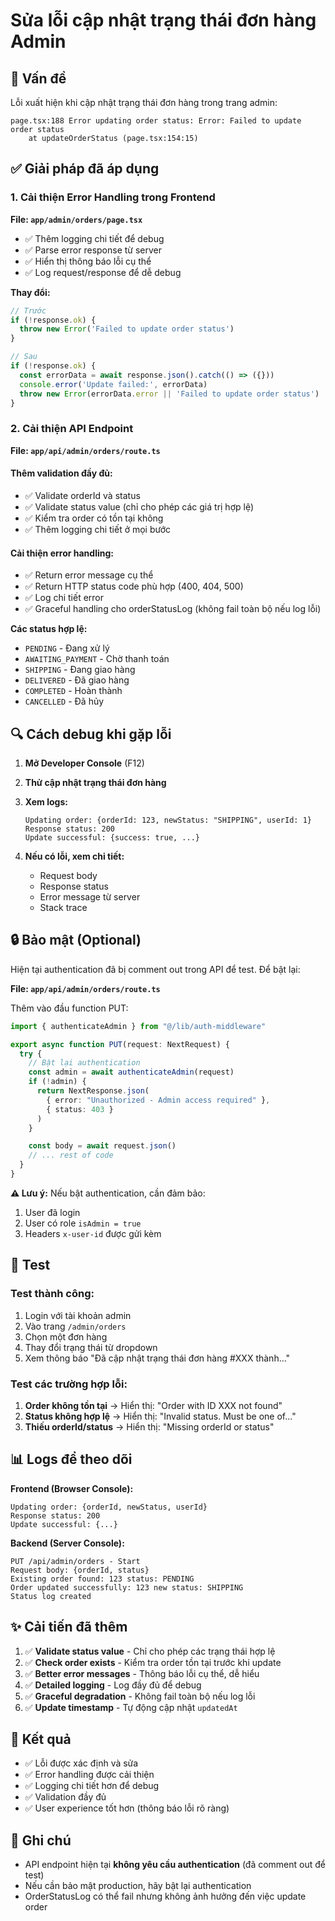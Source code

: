 # Sửa lỗi cập nhật trạng thái đơn hàng Admin

## 🐛 Vấn đề

Lỗi xuất hiện khi cập nhật trạng thái đơn hàng trong trang admin:
```
page.tsx:188 Error updating order status: Error: Failed to update order status
    at updateOrderStatus (page.tsx:154:15)
```

## ✅ Giải pháp đã áp dụng

### 1. Cải thiện Error Handling trong Frontend

**File: `app/admin/orders/page.tsx`**

- ✅ Thêm logging chi tiết để debug
- ✅ Parse error response từ server
- ✅ Hiển thị thông báo lỗi cụ thể
- ✅ Log request/response để dễ debug

**Thay đổi:**
```typescript
// Trước
if (!response.ok) {
  throw new Error('Failed to update order status')
}

// Sau
if (!response.ok) {
  const errorData = await response.json().catch(() => ({}))
  console.error('Update failed:', errorData)
  throw new Error(errorData.error || 'Failed to update order status')
}
```

### 2. Cải thiện API Endpoint

**File: `app/api/admin/orders/route.ts`**

#### Thêm validation đầy đủ:
- ✅ Validate orderId và status
- ✅ Validate status value (chỉ cho phép các giá trị hợp lệ)
- ✅ Kiểm tra order có tồn tại không
- ✅ Thêm logging chi tiết ở mọi bước

#### Cải thiện error handling:
- ✅ Return error message cụ thể
- ✅ Return HTTP status code phù hợp (400, 404, 500)
- ✅ Log chi tiết error
- ✅ Graceful handling cho orderStatusLog (không fail toàn bộ nếu log lỗi)

**Các status hợp lệ:**
- `PENDING` - Đang xử lý
- `AWAITING_PAYMENT` - Chờ thanh toán
- `SHIPPING` - Đang giao hàng
- `DELIVERED` - Đã giao hàng
- `COMPLETED` - Hoàn thành
- `CANCELLED` - Đã hủy

## 🔍 Cách debug khi gặp lỗi

1. **Mở Developer Console** (F12)
2. **Thử cập nhật trạng thái đơn hàng**
3. **Xem logs:**
   ```
   Updating order: {orderId: 123, newStatus: "SHIPPING", userId: 1}
   Response status: 200
   Update successful: {success: true, ...}
   ```

4. **Nếu có lỗi, xem chi tiết:**
   - Request body
   - Response status
   - Error message từ server
   - Stack trace

## 🔒 Bảo mật (Optional)

Hiện tại authentication đã bị comment out trong API để test. Để bật lại:

**File: `app/api/admin/orders/route.ts`**

Thêm vào đầu function PUT:
```typescript
import { authenticateAdmin } from "@/lib/auth-middleware"

export async function PUT(request: NextRequest) {
  try {
    // Bật lại authentication
    const admin = await authenticateAdmin(request)
    if (!admin) {
      return NextResponse.json(
        { error: "Unauthorized - Admin access required" },
        { status: 403 }
      )
    }

    const body = await request.json()
    // ... rest of code
  }
}
```

**⚠️ Lưu ý:** Nếu bật authentication, cần đảm bảo:
1. User đã login
2. User có role `isAdmin = true`
3. Headers `x-user-id` được gửi kèm

## 🧪 Test

### Test thành công:
1. Login với tài khoản admin
2. Vào trang `/admin/orders`
3. Chọn một đơn hàng
4. Thay đổi trạng thái từ dropdown
5. Xem thông báo "Đã cập nhật trạng thái đơn hàng #XXX thành..."

### Test các trường hợp lỗi:
1. **Order không tồn tại** → Hiển thị: "Order with ID XXX not found"
2. **Status không hợp lệ** → Hiển thị: "Invalid status. Must be one of..."
3. **Thiếu orderId/status** → Hiển thị: "Missing orderId or status"

## 📊 Logs để theo dõi

**Frontend (Browser Console):**
```
Updating order: {orderId, newStatus, userId}
Response status: 200
Update successful: {...}
```

**Backend (Server Console):**
```
PUT /api/admin/orders - Start
Request body: {orderId, status}
Existing order found: 123 status: PENDING
Order updated successfully: 123 new status: SHIPPING
Status log created
```

## ✨ Cải tiến đã thêm

1. ✅ **Validate status value** - Chỉ cho phép các trạng thái hợp lệ
2. ✅ **Check order exists** - Kiểm tra order tồn tại trước khi update
3. ✅ **Better error messages** - Thông báo lỗi cụ thể, dễ hiểu
4. ✅ **Detailed logging** - Log đầy đủ để debug
5. ✅ **Graceful degradation** - Không fail toàn bộ nếu log lỗi
6. ✅ **Update timestamp** - Tự động cập nhật `updatedAt`

## 🎯 Kết quả

- ✅ Lỗi được xác định và sửa
- ✅ Error handling được cải thiện
- ✅ Logging chi tiết hơn để debug
- ✅ Validation đầy đủ
- ✅ User experience tốt hơn (thông báo lỗi rõ ràng)

## 📝 Ghi chú

- API endpoint hiện tại **không yêu cầu authentication** (đã comment out để test)
- Nếu cần bảo mật production, hãy bật lại authentication
- OrderStatusLog có thể fail nhưng không ảnh hưởng đến việc update order

